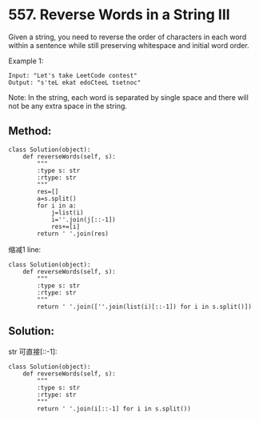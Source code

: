 # 557. Reverse Words in a String III

Given a string, you need to reverse the order of characters in each word within a sentence while still preserving whitespace and initial word order.

Example 1:

    Input: "Let's take LeetCode contest"
    Output: "s'teL ekat edoCteeL tsetnoc"

Note: In the string, each word is separated by single space and there will not be any extra space in the string.

## Method:

    class Solution(object):
        def reverseWords(self, s):
            """
            :type s: str
            :rtype: str
            """
            res=[]
            a=s.split()
            for i in a:
                j=list(i)
                i=''.join(j[::-1])
                res+=[i]
            return ' '.join(res)

缩减1 line:

    class Solution(object):
        def reverseWords(self, s):
            """
            :type s: str
            :rtype: str
            """
            return ' '.join([''.join(list(i)[::-1]) for i in s.split()])
            
## Solution:

str 可直接[::-1]:

    class Solution(object):
        def reverseWords(self, s):
            """
            :type s: str
            :rtype: str
            """
            return ' '.join(i[::-1] for i in s.split())